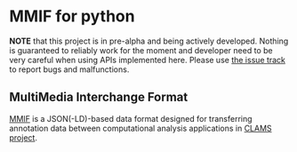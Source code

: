# MMIF for python 

**NOTE** that this project is in pre-alpha and being actively developed. Nothing is guaranteed to reliably work for the moment and developer need to be very careful when using APIs implemented here. Please use [the issue track](https://github.com/clamsproject/mmif/issues) to report bugs and malfunctions.

## MultiMedia Interchange Format
[MMIF](https://mmif.clams.ai) is a JSON(-LD)-based data format designed for transferring annotation data between computational analysis applications in [CLAMS project](https://clams.ai). 

